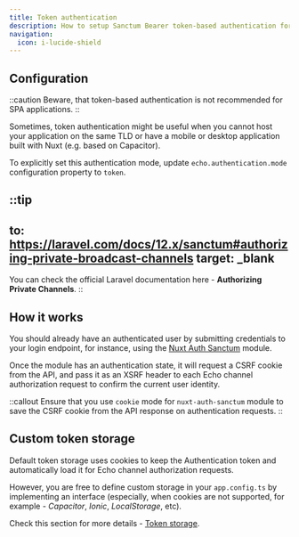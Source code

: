 ```yaml
---
title: Token authentication
description: How to setup Sanctum Bearer token-based authentication for Laravel Echo. 
navigation:
  icon: i-lucide-shield
---
```


## Configuration

::caution
Beware, that token-based authentication is not recommended for SPA applications.
::

Sometimes, token authentication might be useful when you cannot host your application on the same TLD 
or have a mobile or desktop application built with Nuxt (e.g. based on Capacitor).

To explicitly set this authentication mode, update `echo.authentication.mode` configuration property to `token`.

::tip
---
to: https://laravel.com/docs/12.x/sanctum#authorizing-private-broadcast-channels
target: _blank
---
You can check the official Laravel documentation here - **Authorizing Private Channels**.
::

## How it works

You should already have an authenticated user by submitting credentials to your login endpoint, 
for instance, using the [Nuxt Auth Sanctum](https://sanctum.manchenkoff.me) module.

Once the module has an authentication state, it will request a CSRF cookie from the API, 
and pass it as an XSRF header to each Echo channel authorization request to confirm the current user identity.

::callout
Ensure that you use `cookie` mode for `nuxt-auth-sanctum` module 
to save the CSRF cookie from the API response on authentication requests.
::

## Custom token storage

Default token storage uses cookies to keep the Authentication token and 
automatically load it for Echo channel authorization requests. 

However, you are free to define custom storage in your `app.config.ts` by implementing an interface 
(especially, when cookies are not supported, for example - *Capacitor*, *Ionic*, *LocalStorage*, etc).

Check this section for more details - [Token storage](/other/token-storage).
